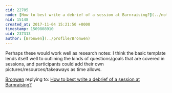 ```yaml
---
cid: 22705
node: [How to best write a debrief of a session at Barnraising?](../notes/pdhixenbaugh/11-04-2017/how-to-best-write-a-debrief-of-a-session-at-barnraising)
nid: 15148
created_at: 2017-11-04 15:21:50 +0000
timestamp: 1509808910
uid: 237313
author: [Bronwen](../profile/Bronwen)
---
```


Perhaps these would work well as research notes: I think the basic template lends itself well to outlining the kinds of questions/goals that are covered in sessions, and participants could add their own pictures/resources/takeaways as time allows. 

[Bronwen](../profile/Bronwen) replying to: [How to best write a debrief of a session at Barnraising?](../notes/pdhixenbaugh/11-04-2017/how-to-best-write-a-debrief-of-a-session-at-barnraising)

